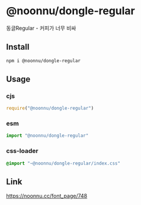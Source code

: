 # @noonnu/dongle-regular
동글Regular - 커피가 너무 비싸

## Install
```sh
npm i @noonnu/dongle-regular
```
## Usage
### cjs
```js
require("@noonnu/dongle-regular")
```
### esm
```js
import "@noonnu/dongle-regular"
```
### css-loader
```css
@import "~@noonnu/dongle-regular/index.css"
```

## Link
https://noonnu.cc/font_page/748